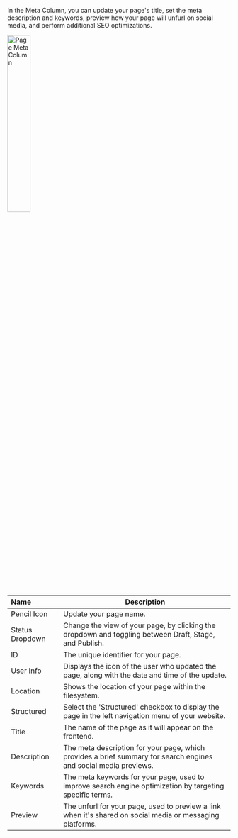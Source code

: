 In the Meta Column, you can update your page's title, set the meta description and keywords, preview how your page will unfurl on social media, and perform additional SEO optimizations.

<p><img src="/static/images/websites/page/page-meta-column.jpg" alt="Page Meta Column" style="width: 32%;"></p>

**Name** | **Description**
:--- | ---
Pencil Icon | Update your page name.
Status Dropdown | Change the view of your page, by clicking the dropdown and toggling between Draft, Stage, and Publish.
ID | The unique identifier for your page.
User Info | Displays the icon of the user who updated the page, along with the date and time of the update.
Location | Shows the location of your page within the filesystem.
Structured | Select the 'Structured' checkbox to display the page in the left navigation menu of your website.
Title | The name of the page as it will appear on the frontend.
Description | The meta description for your page, which provides a brief summary for search engines and social media previews.
Keywords | The meta keywords for your page, used to improve search engine optimization by targeting specific terms.
Preview | The unfurl for your page, used to preview a link when it's shared on social media or messaging platforms.